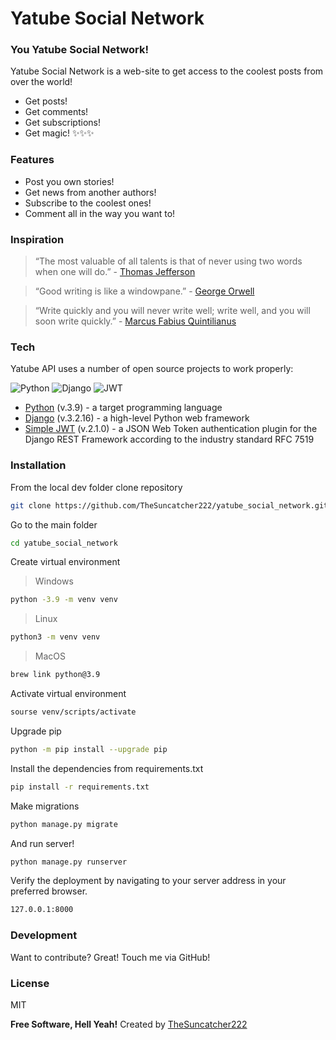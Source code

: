 # Yatube Social Network

### You Yatube Social Network! 

Yatube Social Network is a web-site to get access to the coolest posts from over the world!

- Get posts! 
- Get comments!
- Get subscriptions!
- Get magic! ✨✨✨

### Features

- Post you own stories!
- Get news from another authors!
- Subscribe to the coolest ones!
- Comment all in the way you want to!

### Inspiration

> “The most valuable of all talents is that of never using two words when one will do.”
\- [Thomas Jefferson](https://en.wikipedia.org/wiki/Thomas_Jefferson)

> “Good writing is like a windowpane.”
\- [George Orwell](https://en.wikipedia.org/wiki/George_Orwell)

> “Write quickly and you will never write well; write well, and you will soon write quickly.”
\- [Marcus Fabius Quintilianus](https://en.wikipedia.org/wiki/Quintilian)


### Tech

Yatube API uses a number of open source projects to work properly:

![Python](https://img.shields.io/badge/python-3670A0?style=for-the-badge&logo=python&logoColor=ffdd54) ![Django](https://img.shields.io/badge/django-%23092E20.svg?style=for-the-badge&logo=django&logoColor=white) ![JWT](https://img.shields.io/badge/JWT-black?style=for-the-badge&logo=JSON%20web%20tokens)
- [Python] (v.3.9) - a target programming language
- [Django] (v.3.2.16) - a high-level Python web framework
- [Simple JWT] (v.2.1.0) - a JSON Web Token authentication plugin for the Django REST Framework according to the industry standard RFC 7519

### Installation

From the local dev folder clone repository

```sh
git clone https://github.com/TheSuncatcher222/yatube_social_network.git
```

Go to the main folder

```sh
cd yatube_social_network
```


Create virtual environment

> Windows

```sh
python -3.9 -m venv venv
```

> Linux

```sh
python3 -m venv venv
```

> MacOS

```sh
brew link python@3.9
```

Activate virtual environment

```sh
sourse venv/scripts/activate
```

Upgrade pip

```sh
python -m pip install --upgrade pip
```

Install the dependencies from requirements.txt

```sh
pip install -r requirements.txt
```

Make migrations

```sh
python manage.py migrate
```

And run server!

```sh
python manage.py runserver
```

Verify the deployment by navigating to your server address in
your preferred browser.

```sh
127.0.0.1:8000
```

### Development

Want to contribute? Great! Touch me via GitHub!

### License

MIT

**Free Software, Hell Yeah!**
Created by [TheSuncatcher222]

[TheSuncatcher222]: <https://github.com/TheSuncatcher222>
[Python]: <https://www.python.org/>
[Django]: <https://www.djangoproject.com/>
[Simple JWT]: <https://django-rest-framework-simplejwt.readthedocs.io/en/latest/>
